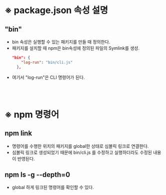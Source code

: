 # ※ package.json 속성 설명

## "bin"

- bin 속성은 실행할 수 있는 패키지를 만들 때 정의한다.
- 패키지를 설치할 때 npm은 bin속성에 정의된 파일의 Symlink를 생성.
  ```json
  "bin": {
      "log-run": "bin/cli.js"
    },
  ```
- 여기서 "log-run"은 CLI 명령어가 된다.

<br/>
<br/>

# ※ npm 명령어

## npm link

- 명령어를 수행한 위치의 패키지를 global한 상태로 심볼릭 링크로 연결한다.
- 심볼릭 링크로 생성되었기 때문에 bin/cli.js 를 수정하고 실행하더라도 수정된 내용이 반영된다.

## npm ls -g --depth=0

- global 하게 링크된 명령어를 확인할 수 있다.
